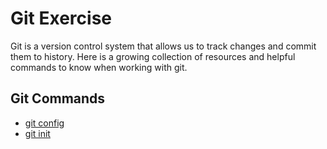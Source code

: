 # Git Exercise 

Git is a version control system that allows us to track changes and commit them to history. Here is a growing collection of resources and helpful commands to know when working with git. 

## Git Commands
- [git config](./Commands/Config.md)
- [git init](./commands/Init.md)
